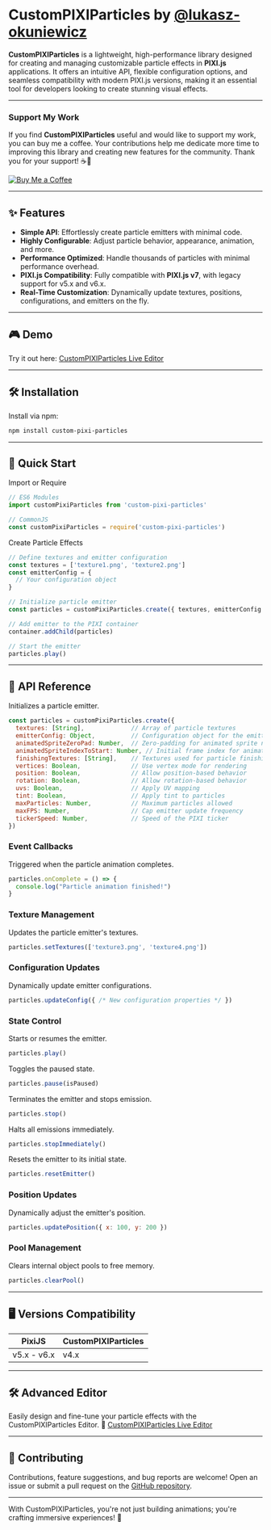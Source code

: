 # CustomPIXIParticles by [@lukasz-okuniewicz](http://github.com/lukasz-okuniewicz)

**CustomPIXIParticles** is a lightweight, high-performance library designed for creating and managing customizable particle effects in **PIXI.js** applications. It offers an intuitive API, flexible configuration options, and seamless compatibility with modern PIXI.js versions, making it an essential tool for developers looking to create stunning visual effects.

---

### Support My Work
If you find **CustomPIXIParticles** useful and would like to support my work, you can buy me a coffee. Your contributions help me dedicate more time to improving this library and creating new features for the community. Thank you for your support! ☕💖

[![Buy Me a Coffee](https://img.shields.io/badge/Buy%20Me%20a%20Coffee-Support%20My%20Work-orange?logo=buy-me-a-coffee&logoColor=white)](https://buymeacoffee.com/lukasz.okuniewicz)

---

## ✨ Features
- **Simple API**: Effortlessly create particle emitters with minimal code.
- **Highly Configurable**: Adjust particle behavior, appearance, animation, and more.
- **Performance Optimized**: Handle thousands of particles with minimal performance overhead.
- **PIXI.js Compatibility**: Fully compatible with **PIXI.js v7**, with legacy support for v5.x and v6.x.
- **Real-Time Customization**: Dynamically update textures, positions, configurations, and emitters on the fly.

---

## 🎮 Demo
Try it out here: [CustomPIXIParticles Live Editor](https://okuniewicz.eu/)

---

## 🛠️ Installation

Install via npm:

```bash
npm install custom-pixi-particles
```

---

## 🚀 Quick Start
Import or Require
```javascript
// ES6 Modules
import customPixiParticles from 'custom-pixi-particles'

// CommonJS
const customPixiParticles = require('custom-pixi-particles')
```

Create Particle Effects
```javascript
// Define textures and emitter configuration
const textures = ['texture1.png', 'texture2.png']
const emitterConfig = {
  // Your configuration object
}

// Initialize particle emitter
const particles = customPixiParticles.create({ textures, emitterConfig })

// Add emitter to the PIXI container
container.addChild(particles)

// Start the emitter
particles.play()
```

---

## 📖 API Reference
Initializes a particle emitter.
```javascript
const particles = customPixiParticles.create({
  textures: [String],             // Array of particle textures
  emitterConfig: Object,          // Configuration object for the emitter
  animatedSpriteZeroPad: Number,  // Zero-padding for animated sprite names
  animatedSpriteIndexToStart: Number, // Initial frame index for animated sprites
  finishingTextures: [String],    // Textures used for particle finishing
  vertices: Boolean,              // Use vertex mode for rendering
  position: Boolean,              // Allow position-based behavior
  rotation: Boolean,              // Allow rotation-based behavior
  uvs: Boolean,                   // Apply UV mapping
  tint: Boolean,                  // Apply tint to particles
  maxParticles: Number,           // Maximum particles allowed
  maxFPS: Number,                 // Cap emitter update frequency
  tickerSpeed: Number,            // Speed of the PIXI ticker
})
```

### Event Callbacks
Triggered when the particle animation completes.
```javascript
particles.onComplete = () => {
  console.log("Particle animation finished!")
}
```

### Texture Management
Updates the particle emitter's textures.
```javascript
particles.setTextures(['texture3.png', 'texture4.png'])
```

### Configuration Updates
Dynamically update emitter configurations.
```javascript
particles.updateConfig({ /* New configuration properties */ })
```

### State Control
Starts or resumes the emitter.
```javascript
particles.play()
```
Toggles the paused state.
```javascript
particles.pause(isPaused)
```
Terminates the emitter and stops emission.
```javascript
particles.stop()
```
Halts all emissions immediately.
```javascript
particles.stopImmediately()
```
Resets the emitter to its initial state.
```javascript
particles.resetEmitter()
```

### Position Updates
Dynamically adjust the emitter's position.
```javascript
particles.updatePosition({ x: 100, y: 200 })
```

### Pool Management
Clears internal object pools to free memory.
```javascript
particles.clearPool()
```

---

## 🖥️ Versions Compatibility
| PixiJS | CustomPIXIParticles |
|---|---|
| v5.x - v6.x | v4.x |

---

## 🛠️ Advanced Editor
Easily design and fine-tune your particle effects with the CustomPIXIParticles Editor.
🔗 [CustomPIXIParticles Live Editor](https://okuniewicz.eu/)

---

## 🤝 Contributing
Contributions, feature suggestions, and bug reports are welcome! Open an issue or submit a pull request on the [GitHub repository](https://github.com/lukasz-okuniewicz/custom-pixi-particles).

---

With CustomPIXIParticles, you're not just building animations; you're crafting immersive experiences! 🌟
